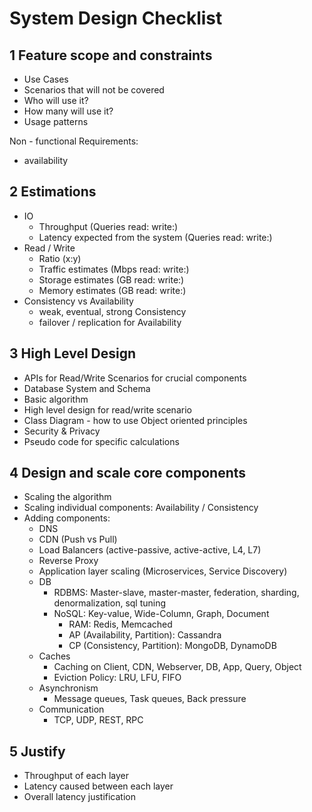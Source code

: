 # System Design Checklist

## 1 Feature scope and constraints

* Use Cases
* Scenarios that will not be covered
* Who will use it?
* How many will use it?
* Usage patterns

Non - functional Requirements:
* availability

## 2 Estimations

* IO
  * Throughput (Queries read:  write:)
  * Latency expected from the system (Queries read:  write:)
* Read / Write
  * Ratio (x:y)
  * Traffic estimates (Mbps read:  write:)
  * Storage estimates (GB read:  write:)
  * Memory estimates  (GB read:  write:)
* Consistency vs Availability
  * weak, eventual, strong Consistency
  * failover / replication for Availability

## 3 High Level Design

* APIs for Read/Write Scenarios for crucial components
* Database System and Schema
* Basic algorithm
* High level design for read/write scenario
* Class Diagram - how to use Object oriented principles
* Security & Privacy
* Pseudo code for specific calculations

## 4 Design and scale core components

* Scaling the algorithm
* Scaling individual components: Availability / Consistency
* Adding components:
  * DNS
  * CDN (Push vs Pull)
  * Load Balancers (active-passive, active-active, L4, L7)
  * Reverse Proxy
  * Application layer scaling (Microservices, Service Discovery)
  * DB
    * RDBMS: Master-slave, master-master, federation, sharding, denormalization, sql tuning
    * NoSQL: Key-value, Wide-Column, Graph, Document
      * RAM: Redis, Memcached
      * AP (Availability, Partition): Cassandra
      * CP (Consistency, Partition): MongoDB, DynamoDB
  * Caches
    * Caching on Client, CDN, Webserver, DB, App, Query, Object
    * Eviction Policy: LRU, LFU, FIFO
  * Asynchronism
    * Message queues, Task queues, Back pressure
  * Communication
    * TCP, UDP, REST, RPC

## 5 Justify

* Throughput of each layer
* Latency caused between each layer
* Overall latency justification

